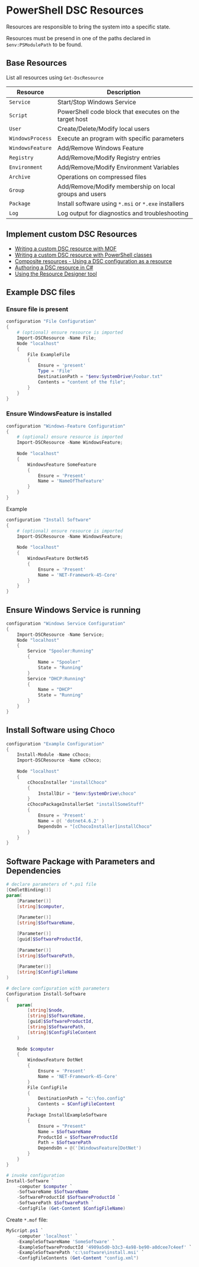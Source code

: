 # PowerShell DSC Resources
Resources are responsible to bring the system into a specific state.

Resources must be presend in one of the paths declared in `$env:PSModulePath` to be found.

## Base Resources
List all resources using `Get-DscResource `

| Resource         | Description                                            |
| ---------------- | ------------------------------------------------------ |
| `Service`        | Start/Stop Windows Service                             |
| `Script`         | PowerShell code block that executes on the target host |
| `User`           | Create/Delete/Modify local users                       |
| `WindowsProcess` | Execute an program with specific parameters            |
| `WindowsFeature` | Add/Remove Windows Feature                             |
| `Registry`       | Add/Remove/Modify Registry entries                     |
| `Environment`    | Add/Remove/Modify Environment Variables                |
| `Archive`        | Operations on compressed files                         |
| `Group`          | Add/Remove/Modify membership on local groups and users |
| `Package`        | Install software using `*.msi` or `*.exe` installers   |
| `Log`            | Log output for diagnostics and troubleshooting         |

## Implement custom DSC Resources
- [Writing a custom DSC resource with MOF](https://learn.microsoft.com/en-us/powershell/dsc/resources/authoringresourcemof?view=dsc-1.1)
- [Writing a custom DSC resource with PowerShell classes](https://learn.microsoft.com/en-us/powershell/dsc/resources/authoringresourceclass?view=dsc-1.1)
- [Composite resources - Using a DSC configuration as a resource](https://learn.microsoft.com/en-us/powershell/dsc/resources/authoringresourcecomposite?view=dsc-1.1)
- [Authoring a DSC resource in C#](https://learn.microsoft.com/en-us/powershell/dsc/resources/authoringresourcemofcs?view=dsc-1.1)
- [Using the Resource Designer tool](https://learn.microsoft.com/en-us/powershell/dsc/resources/authoringresourcemofdesigner?view=dsc-1.1)


## Example DSC files
### Ensure file is present
```powershell
configuration "File Configuration"
{
    # (optional) ensure resource is imported
    Import-DSCResource -Name File;
    Node "localhost"
    {
	    File ExampleFile
	    {
	        Ensure = 'present'
	        Type = 'File'
	        DestinationPath = "$env:SystemDrive\Foobar.txt"
	        Contents = "content of the file";
	    }
    }
}
```

### Ensure WindowsFeature is installed
```powershell
configuration "Windows-Feature Configuration"
{
    # (optional) ensure resource is imported
    Import-DSCResource -Name WindowsFeature;
     
    Node "localhost"
    {
	    WindowsFeature SomeFeature
	    {
	        Ensure = 'Present'
	        Name = 'NameOfTheFeature'
	    }
    }
}
```
Example
```powershell
configuration "Install Software"
{
    # (optional) ensure resource is imported
    Import-DSCResource -Name WindowsFeature;
     
    Node "localhost"
    {
	    WindowsFeature DotNet45
	    {
	        Ensure = 'Present'
	        Name = 'NET-Framework-45-Core'
	    }
    }
}
```

## Ensure Windows Service is running
```powershell
configuration "Windows Service Configuration"
{
	Import-DSCResource -Name Service;
	Node "localhost"
	{
	    Service "Spooler:Running"
	    {
		    Name = "Spooler"
		    State = "Running"
		}
		Service "DHCP:Running"
		{
			Name = "DHCP"
			State = "Running"
		}
	}
}
```

## Install Software using Choco
```powershell
configuration "Example Configuration"
{
    Install-Module -Name cChoco;
    Import-DSCResource -Name cChoco;
    
	Node "localhost"
	{
		cChocoInstaller "installChoco"
		{
	        InstallDir = "$env:SystemDrive\choco"
	    }
	    cChocoPackageInstallerSet "installSomeStuff"
	    {
	        Ensure = 'Present'
	        Name = @( 'dotnet4.6.2' )
	        DependsOn = "[cChocoInstaller]installChoco"
	    }
	}
}
```

## Software Package with Parameters and Dependencies

```powershell
# declare parameters of *.ps1 file
[CmdletBinding()]
param(
	[Parameter()]
	[string]$computer,
	
	[Parameter()]
	[string]$SoftwareName,

	[Parameter()]
	[guid]$SoftwareProductId,
	
	[Parameter()]
	[string]$SoftwarePath,
	
	[Parameter()]
	[string]$ConfigFileName
)

# declare configuration with parameters
Configuration Install-Software
{
	param(
		[string]$node,
		[string]$SoftwareName,
		[guid]$SoftwareProductId,
		[string]$SoftwarePath,
		[string]$ConfigFileContent
	)
	
	Node $computer
	{
		WindowsFeature DotNet
		{
			Ensure = 'Present'
			Name = 'NET-Framework-45-Core'
		}
		File ConfigFile
		{
			DestinationPath = "c:\foo.config"
			Contents = $ConfigFileContent
		}
		Package InstallExampleSoftware
		{
			Ensure = "Present"
			Name = $SoftwareName
			ProductId = $SoftwareProductId
			Path = $SoftwarePath
			DependsOn = @('[WindowsFeature]DotNet')
		}
	}
}

# invoke configuration
Install-Software `
    -computer $computer `
    -SoftwareName $SoftwareName
    -SoftwareProductId $SoftwareProductId `
    -SoftwarePath $SoftwarePath `
    -ConfigFile (Get-Content $ConfigFileName)
```
Create `*.mof` file:
```powershell
MyScript.ps1 `
    -computer 'localhost' `
    -ExampleSoftwareName 'SomeSoftware' `
    -ExampleSoftwareProductId '4909a5d0-b3c3-4a98-be90-a0dcee7c4eef' `
    -ExampleSoftwarePath 'c:\software\install.msi' `
    -ConfigFileContents (Get-Content "config.xml")
```
